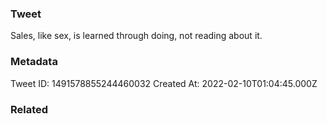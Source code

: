 ### Tweet
Sales, like sex, is learned through doing, not reading about it.

### Metadata
Tweet ID: 1491578855244460032
Created At: 2022-02-10T01:04:45.000Z

### Related

